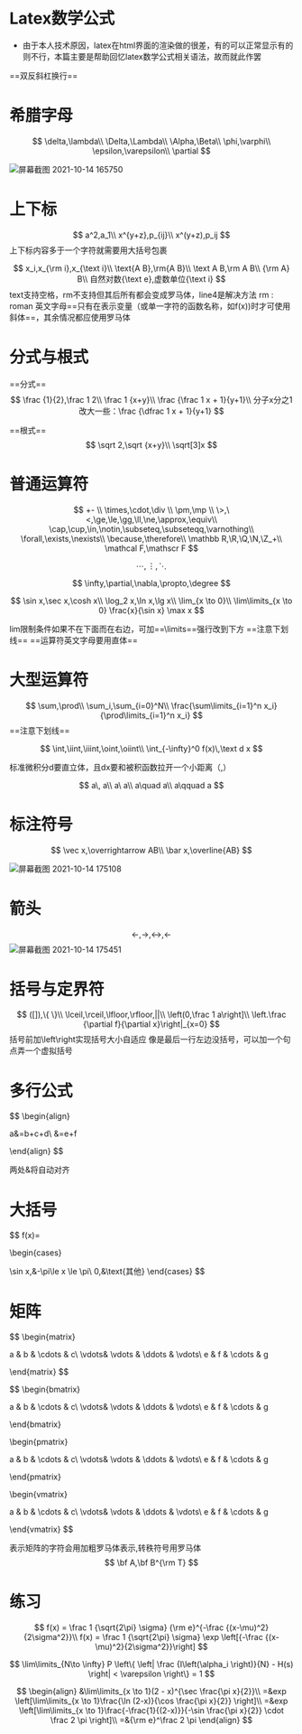 # Latex数学公式


+ 由于本人技术原因，latex在html界面的渲染做的很差，有的可以正常显示有的则不行，本篇主要是帮助回忆latex数学公式相关语法，故而就此作罢

==双反斜杠换行==

# 希腊字母
$$
\delta,\lambda\\
\Delta,\Lambda\\
\Alpha,\Beta\\
\phi,\varphi\\
\epsilon,\varepsilon\\
\partial
$$

![屏幕截图 2021-10-14 165750](https://tvax3.sinaimg.cn/large/007Z9xVHly1h5dgckyz86j317l0w00we.jpg)





# 上下标
$$
a^2,a_1\\
x^{y+z},p_{ij}\\
x^(y+z),p_ij
$$
上下标内容多于一个字符就需要用大括号包裹

$$
x_i,x_{\rm i},x_{\text i}\\
\text{A B},\rm{A B}\\
\text A B,\rm A B\\
{\rm A} B\\
自然对数{\text e},虚数单位{\text i}
$$
text支持空格，rm不支持但其后所有都会变成罗马体，line4是解决方法
rm : roman
英文字母==只有在表示变量（或单一字符的函数名称，如f(x))时才可使用斜体==，其余情况都应使用罗马体


# 分式与根式
==分式==
$$
\frac {1}{2},\frac 1 2\\
\frac 1 {x+y}\\
\frac {\frac 1 x + 1}{y+1}\\
分子x分之1改大一些：\frac {\dfrac 1 x + 1}{y+1}
$$

==根式==
$$
\sqrt 2,\sqrt {x+y}\\
\sqrt[3]x
$$


# 普通运算符

$$
+- \\
\times,\cdot,\div \\
\pm,\mp \\
\>,\<,\ge,\le,\gg,\ll,\ne,\approx,\equiv\\
\cap,\cup,\in,\notin,\subseteq,\subseteqq,\varnothing\\
\forall,\exists,\nexists\\
\because,\therefore\\
\mathbb R,\R,\Q,\N,\Z_+\\
\mathcal F,\mathscr F
$$

$$
\cdots,\vdots,\ddots
$$

$$
\infty,\partial,\nabla,\propto,\degree
$$

$$
\sin x,\sec x,\cosh x\\
\log_2 x,\ln x,\lg x\\
\lim_{x \to 0}\\
\lim\limits_{x \to 0} \frac{x}{\sin x}
\max x
$$

lim限制条件如果不在下面而在右边，可加==\limits==强行改到下方
==注意下划线==
==运算符英文字母要用直体==

# 大型运算符
$$
\sum,\prod\\
\sum_i,\sum_{i=0}^N\\
\frac{\sum\limits_{i=1}^n x_i}{\prod\limits_{i=1}^n x_i}
$$
==注意下划线==

$$
\int,\iint,\iiint,\oint,\oiint\\
\int_{-\infty}^0 f(x)\,\text d x
$$

标准微积分d要直立体，且dx要和被积函数拉开一个小距离（\,）


$$
a\, a\\
a\ a\\
a\quad a\\
a\qquad a
$$

# 标注符号

$$
\vec x,\overrightarrow AB\\
\bar x,\overline{AB}
$$



![屏幕截图 2021-10-14 175108](https://tva1.sinaimg.cn/large/007Z9xVHly1h5dgdftytfj31cu0fpjt5.jpg)

# 箭头

$$
\leftarrow,\rightarrow,\leftrightarrow,\longleftarrow
$$
![屏幕截图 2021-10-14 175451](https://tvax1.sinaimg.cn/large/007Z9xVHly1h5dgdo0a7mj30qu0spju1.jpg)


# 括号与定界符
$$
([]),\{ \}\\
\lceil,\rceil,\lfloor,\rfloor,||\\
\left(0,\frac 1 a\right]\\
\left.\frac {\partial f}{\partial x}\right|_{x=0}
$$
括号前加\left\right实现括号大小自适应
像是最后一行左边没括号，可以加一个句点弄一个虚拟括号

# 多行公式

$$
\begin{align}

a&=b+c+d\\
&=e+f

\end{align}
$$

两处&将自动对齐

# 大括号

$$
f(x)=

\begin{cases}

\sin x,&-\pi\le x \le \pi\\
0,&\text{其他}
\end{cases}
$$

# 矩阵

$$
\begin{matrix}

a & b & \cdots & c\\
\vdots& \vdots & \ddots & \vdots\\
e & f & \cdots & g

\end{matrix}
$$

$$
\begin{bmatrix}

a & b & \cdots & c\\
\vdots& \vdots & \ddots & \vdots\\
e & f & \cdots & g

\end{bmatrix}

\begin{pmatrix}

a & b & \cdots & c\\
\vdots& \vdots & \ddots & \vdots\\
e & f & \cdots & g

\end{pmatrix}

\begin{vmatrix}

a & b & \cdots & c\\
\vdots& \vdots & \ddots & \vdots\\
e & f & \cdots & g

\end{vmatrix}
$$

表示矩阵的字符会用加粗罗马体表示,转秩符号用罗马体
$$
\bf A,\bf B^{\rm T}
$$

# 练习

$$
f(x) = \frac 1 {\sqrt{2\pi} \sigma} {\rm e}^{-\frac {(x-\mu)^2}{2\sigma^2}}\\
f(x) = \frac 1 {\sqrt{2\pi} \sigma} \exp \left[{-\frac {(x-\mu)^2}{2\sigma^2}}\right]
$$

$$
\lim\limits_{N\to \infty} P \left\{ \left| \frac {I\left(\alpha_i \right)}{N} - H(s) \right| < \varepsilon \right\} = 1
$$

$$
\begin{align}
&\lim\limits_{x \to 1}(2 - x)^{\sec \frac{\pi x}{2}}\\
=&exp \left[\lim\limits_{x \to 1}\frac{\ln (2-x)}{\cos \frac{\pi x}{2}} \right]\\
=&exp \left[\lim\limits_{x \to 1}\frac{-\frac{1}{(2-x)}}{-\sin \frac{\pi x}{2}} \cdot \frac 2 \pi \right]\\
=&{\rm e}^\frac 2 \pi 
\end{align}
$$


